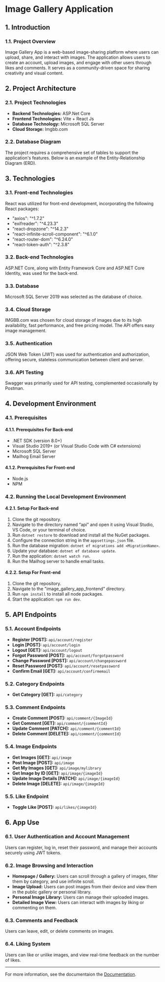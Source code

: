 # Image Gallery Application

## 1. Introduction

### 1.1. Project Overview
Image Gallery App is a web-based image-sharing platform where users can upload, share, and interact with images. The application allows users to create an account, upload images, and engage with other users through likes and comments. It serves as a community-driven space for sharing creativity and visual content.

## 2. Project Architecture

### 2.1. Project Technologies
- **Backend Technologies:** ASP.Net Core
- **Frontend Technologies:** Vite + React Js
- **Database Technology:** Microsoft SQL Server
- **Cloud Storage:** Imgbb.com

### 2.2. Database Diagram
The project requires a comprehensive set of tables to support the application's features. Below is an example of the Entity-Relationship Diagram (ERD).

## 3. Technologies

### 3.1. Front-end Technologies
React was utilized for front-end development, incorporating the following React packages:
- "axios": "^1.7.2"
- "exifreader": "^4.23.3"
- "react-dropzone": "^14.2.3"
- "react-infinite-scroll-component": "^6.1.0"
- "react-router-dom": "^6.24.0"
- "react-token-auth": "^2.3.8"

### 3.2. Back-end Technologies
ASP.NET Core, along with Entity Framework Core and ASP.NET Core Identity, was used for the back-end.

### 3.3. Database
Microsoft SQL Server 2019 was selected as the database of choice.

### 3.4. Cloud Storage
IMGBB.com was chosen for cloud storage of images due to its high availability, fast performance, and free pricing model. The API offers easy image management.

### 3.5. Authentication
JSON Web Token (JWT) was used for authentication and authorization, offering secure, stateless communication between client and server.

### 3.6. API Testing
Swagger was primarily used for API testing, complemented occasionally by Postman.

## 4. Development Environment

### 4.1. Prerequisites

#### 4.1.1. Prerequisites For Back-end
- .NET SDK (version 8.0+)
- Visual Studio 2019+ (or Visual Studio Code with C# extensions)
- Microsoft SQL Server
- Mailhog Email Server

#### 4.1.2. Prerequisites For Front-end
- Node.js
- NPM

### 4.2. Running the Local Development Environment

#### 4.2.1. Setup For Back-end
1. Clone the git repository.
2. Navigate to the directory named “api” and open it using Visual Studio, VS Code, or your terminal of choice.
3. Run `dotnet restore` to download and install all the NuGet packages.
4. Configure the connection string in the `appsettings.json` file.
5. Run the database migration: `dotnet ef migrations add <MigrationName>`.
6. Update your database: `dotnet ef database update`.
7. Run the application: `dotnet watch run`.
8. Run the Mailhog server to handle email tasks.

#### 4.2.2. Setup For Front-end
1. Clone the git repository.
2. Navigate to the "image_gallery_app_frontend" directory.
3. Run `npm install` to install all node packages.
4. Start the application: `npm run dev`.

## 5. API Endpoints

### 5.1. Account Endpoints
- **Register [POST]:** `api/account/register`
- **Login [POST]:** `api/account/login`
- **Logout [GET]:** `api/account/logout`
- **Forgot Password [POST]:** `api/account/forgotpassword`
- **Change Password [POST]:** `api/account/changepassword`
- **Reset Password [POST]:** `api/account/resetpassword`
- **Confirm Email [GET]:** `api/account/confirmemail`

### 5.2. Category Endpoints
- **Get Category [GET]:** `api/category`

### 5.3. Comment Endpoints
- **Create Comment [POST]:** `api/comment/{ImageId}`
- **Get Comment [GET]:** `api/comment/{commentId}`
- **Update Comment [PATCH]:** `api/comment/{commentId}`
- **Delete Comment [DELETE]:** `api/comment/{commentId}`

### 5.4. Image Endpoints
- **Get Images [GET]:** `api/image`
- **Post Image [POST]:** `api/image`
- **Get My Images [GET]:** `api/image/mylibrary`
- **Get Image by ID [GET]:** `api/image/{imageId}`
- **Update Image Details [PATCH]:** `api/image/{imageId}`
- **Delete Image [DELETE]:** `api/image/{imageId}`

### 5.5. Like Endpoint
- **Toggle Like [POST]:** `api/likes/{imageId}`

## 6. App Use

### 6.1. User Authentication and Account Management
Users can register, log in, reset their password, and manage their accounts securely using JWT tokens.

### 6.2. Image Browsing and Interaction
- **Homepage / Gallery:** Users can scroll through a gallery of images, filter them by category, and use infinite scroll.
- **Image Upload:** Users can post images from their device and view them in the public gallery or personal library.
- **Personal Image Library:** Users can manage their uploaded images.
- **Detailed Image View:** Users can interact with images by liking or commenting on them.

### 6.3. Comments and Feedback
Users can leave, edit, or delete comments on images.

### 6.4. Liking System
Users can like or unlike images, and view real-time feedback on the number of likes.

---

For more information, see the documentaion the [Documentation](./Documentation/IGA%20Documentaion.pdf).
